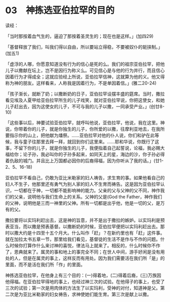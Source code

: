 # 03　神拣选亚伯拉罕的目的


读经：

「当时那按着血气生的，逼迫了那按着圣灵生的；现在也是这样。」(加四29)

「基督释放了我们，叫我们得以自由，所以要站立得稳，不要被奴仆的轭挟制。」(加五1)

「虚浮的人哪，你愿意知道没有行为的信心是死的么。我们的祖宗亚伯拉罕，把他儿子以撒献在坛上，岂不是因行为称义么。可见信心是与他的行为并行，而且信心因着行为才得成全；这就应验经上所说，亚伯拉罕信神，这就算为他的义。他又得称为神的朋友。这样看来，人称我是因着行为，不是单因着信。」(雅二20-24)

「孩子渐长，就断了奶；以撒断奶的日子，亚伯拉罕设摆丰盛的筵席。当时，撒拉看见埃及人夏甲给亚伯拉罕所生的儿子戏笑，就对亚伯拉罕说，你把这使女，和她儿子赶出去，因为这使女的儿子，不可与我的儿子以撒，一同承受产业。」(创廿8-10)

「这些事以后，神要试验亚伯拉罕，就呼叫他说，亚伯拉罕，他说，我在这里。神说，你带着你的儿子，就是你独生的儿子，你所爱的以撒，往摩利亚地去，在我所要指示你的山上，把他献为燔祭。……亚伯拉罕对他的仆人说，你们和驴在此等候，我与童子往那里去拜一拜，就回到你们这里来。……耶和华说，你既行了这事，不留下你的儿子，就是你独生的儿子，我便指着自己起誓说，论福，我必赐大福给你；论子孙，我必叫你的子孙多起来，如同天上的星，海边的沙，你子孙必得着仇敌的城门。并且比上万国都必因你的后裔得福，因为你听从了我的话。」(廿1-2、5、16-18)

亚伯拉罕不看自己，仍敢为亚比米勒家的妇人祷告，求生育的事。如果他看自己的妇人不生子，他那里还有勇气为别人家的妇人不生育而祷告。这是因为亚伯拉罕认识，一切都在于神，一切都不能影响神的能力。父亲的父与父神的父不同，神作我们的父亲，说明他与我们生命上的关系。父神的父是(God the Father，神作我们的父神，说明他是三而一神里的父神。所有一切都是出乎他，他是一切的父，是万有的父。

撒拉要将以实玛利赶出去，这是神的旨意，并不是出于撒拉的嫉妒。以实玛利是预表亚当，而以撒是预表基督。以撒断奶的时候，亚伯拉罕便把以实玛利赶出去。那时以撒大约是十四至十五个月大。什么叫作「赶」？在新约里也有「赶」这件事。就在加拉太书五章一节，那里给我们看见，基督徒的生活不是作与不作的问题。什么时候你打算作什么来讨神的喜悦，律法马上就来了。相反的，什么时候你不作了，恩典就来了。属灵的事和地上的事完全不同；在世人中间，游手好闲是没有用处的人，但是在属灵的事上，这样反而有用处。因为我们需要活在我们所「是」的里面，而不是活在我们所「作」的里面。

神拣选亚伯拉罕，在他身上有三个目的：(一)得着地，(二)得着后裔，(三)万族因他得福。在亚伯拉罕得地的事上，也经过神三次的试验。在他得子的事上，也受了三次的试验；第一次是用肉体的方法生了以实玛利，受神的对付，知道神是父。第二次是为亚比米勒家的妇女祷告，求神使她们能生育。第三次是献上以撒。

